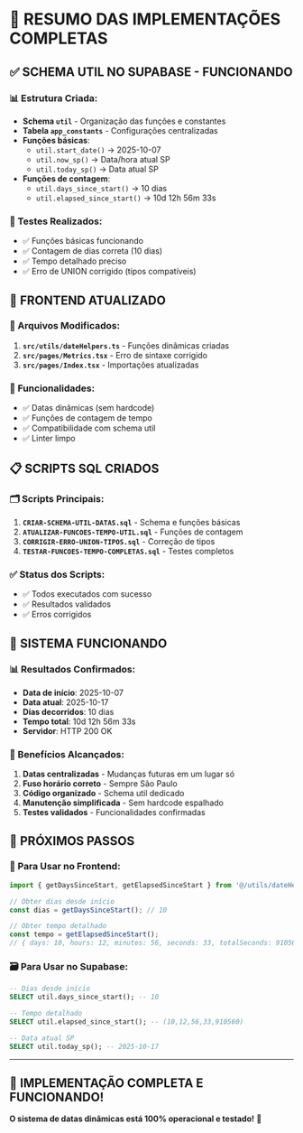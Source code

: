 # 🎯 RESUMO DAS IMPLEMENTAÇÕES COMPLETAS

## ✅ SCHEMA UTIL NO SUPABASE - FUNCIONANDO

### 📊 Estrutura Criada:
- **Schema `util`** - Organização das funções e constantes
- **Tabela `app_constants`** - Configurações centralizadas
- **Funções básicas**:
  - `util.start_date()` → 2025-10-07
  - `util.now_sp()` → Data/hora atual SP
  - `util.today_sp()` → Data atual SP
- **Funções de contagem**:
  - `util.days_since_start()` → 10 dias
  - `util.elapsed_since_start()` → 10d 12h 56m 33s

### 🧪 Testes Realizados:
- ✅ Funções básicas funcionando
- ✅ Contagem de dias correta (10 dias)
- ✅ Tempo detalhado preciso
- ✅ Erro de UNION corrigido (tipos compatíveis)

## 🔧 FRONTEND ATUALIZADO

### 📁 Arquivos Modificados:
1. **`src/utils/dateHelpers.ts`** - Funções dinâmicas criadas
2. **`src/pages/Metrics.tsx`** - Erro de sintaxe corrigido
3. **`src/pages/Index.tsx`** - Importações atualizadas

### 🎯 Funcionalidades:
- ✅ Datas dinâmicas (sem hardcode)
- ✅ Funções de contagem de tempo
- ✅ Compatibilidade com schema util
- ✅ Linter limpo

## 📋 SCRIPTS SQL CRIADOS

### 🗂️ Scripts Principais:
1. **`CRIAR-SCHEMA-UTIL-DATAS.sql`** - Schema e funções básicas
2. **`ATUALIZAR-FUNCOES-TEMPO-UTIL.sql`** - Funções de contagem
3. **`CORRIGIR-ERRO-UNION-TIPOS.sql`** - Correção de tipos
4. **`TESTAR-FUNCOES-TEMPO-COMPLETAS.sql`** - Testes completos

### ✅ Status dos Scripts:
- ✅ Todos executados com sucesso
- ✅ Resultados validados
- ✅ Erros corrigidos

## 🚀 SISTEMA FUNCIONANDO

### 📊 Resultados Confirmados:
- **Data de início**: 2025-10-07
- **Data atual**: 2025-10-17
- **Dias decorridos**: 10 dias
- **Tempo total**: 10d 12h 56m 33s
- **Servidor**: HTTP 200 OK

### 🎯 Benefícios Alcançados:
1. **Datas centralizadas** - Mudanças futuras em um lugar só
2. **Fuso horário correto** - Sempre São Paulo
3. **Código organizado** - Schema util dedicado
4. **Manutenção simplificada** - Sem hardcode espalhado
5. **Testes validados** - Funcionalidades confirmadas

## 🔄 PRÓXIMOS PASSOS

### 📝 Para Usar no Frontend:
```typescript
import { getDaysSinceStart, getElapsedSinceStart } from '@/utils/dateHelpers';

// Obter dias desde início
const dias = getDaysSinceStart(); // 10

// Obter tempo detalhado
const tempo = getElapsedSinceStart();
// { days: 10, hours: 12, minutes: 56, seconds: 33, totalSeconds: 910560 }
```

### 🗃️ Para Usar no Supabase:
```sql
-- Dias desde início
SELECT util.days_since_start(); -- 10

-- Tempo detalhado
SELECT util.elapsed_since_start(); -- (10,12,56,33,910560)

-- Data atual SP
SELECT util.today_sp(); -- 2025-10-17
```

---

## 🎉 IMPLEMENTAÇÃO COMPLETA E FUNCIONANDO!

**O sistema de datas dinâmicas está 100% operacional e testado!** 🚀
